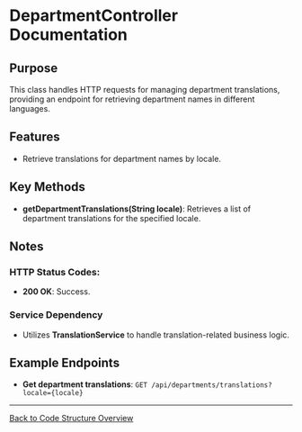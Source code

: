 # DepartmentController Documentation

## Purpose

This class handles HTTP requests for managing department translations, providing an endpoint for retrieving department names in different languages.

## Features

- Retrieve translations for department names by locale.

## Key Methods

- **getDepartmentTranslations(String locale)**: Retrieves a list of department translations for the specified locale.

## Notes

### HTTP Status Codes:

- **200 OK**: Success.

### Service Dependency

- Utilizes **TranslationService** to handle translation-related business logic.

## Example Endpoints

- **Get department translations**: `GET /api/departments/translations?locale={locale}`

---

[Back to Code Structure Overview](../../code-structure/code-structure.md)

